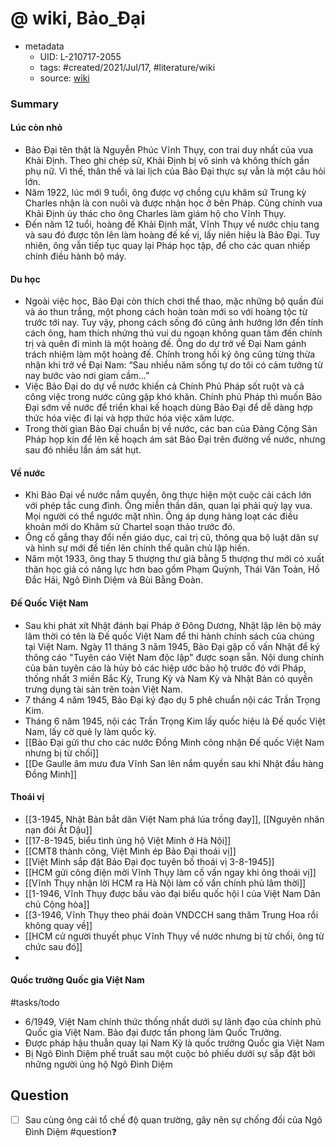 # @ wiki, Bảo_Đại


- metadata
	- UID: L-210717-2055
	- tags: #created/2021/Jul/17, #literature/wiki 
	- source: [wiki](https://vi.wikipedia.org/wiki/B%E1%BA%A3o_%C4%90%E1%BA%A1i)

### Summary
#### Lúc còn nhỏ
- Bảo Đại tên thật là Nguyễn Phúc Vĩnh Thụy, con trai duy nhất của vua Khải Định. Theo ghi chép sử, Khải Định bị vô sinh và không thích gần phụ nữ. Vì thế, thân thế và lai lịch của Bảo Đại thực sự vẫn là một câu hỏi lớn.
- Năm 1922, lúc mới 9 tuổi, ông được vợ chồng cựu khâm sứ Trung kỳ Charles nhận là con nuôi và được nhận học ở bên Pháp. Cũng chính vua Khải Định ủy thác cho ông Charles làm giám hộ cho Vĩnh Thụy.
- Đến năm 12 tuổi, hoàng đế Khải Định mất, Vĩnh Thụy về nước chịu tang và sau đó được tôn lên làm hoàng đế kế vị, lấy niên hiệu là Bảo Đại. Tuy nhiên, ông vẫn tiếp tục quay lại Pháp học tập, để cho các quan nhiếp chính điều hành bộ máy.
#### Du học
- Ngoài việc học, Bảo Đại còn thích chơi thể thao, mặc những bộ quần đùi và áo thun trắng, một phong cách hoàn toàn mới so với hoàng tộc từ trước tới nay. Tuy vậy, phong cách sống đó cũng ảnh hưởng lớn đến tính cách ông, ham thích nhứng thú vui du ngoạn không quan tâm đến chính trị và quên đi mình là một hoàng đế. Ông do dự trở về Đại Nam gánh trách nhiệm làm một hoàng đế. Chính trong hồi ký ông cũng từng thừa nhận khi trở về Đại Nam: “Sau nhiều năm sống tự do tôi có cảm tưởng từ nay bước vào nơi giam cầm…”
- Việc Bảo Đại do dự về nước khiến cả Chính Phủ Pháp sốt ruột và cả công việc trong nước cũng gặp khó khăn. Chính phủ Pháp thì muốn Bảo Đại sớm về nước để triển khai kế hoạch dùng Bảo Đại để dễ dàng hợp thức hóa việc đi lại và hợp thức hóa việc xâm lược.
- Trong thời gian Bảo Đại chuẩn bị về nước, các ban của Đảng Cộng Sản Pháp họp kín để lên kế hoạch ám sát Bảo Đại trên đường về nước, nhưng sau đó nhiều lần ám sát hụt.
#### Về nước
- Khi Bảo Đại về nước nắm quyền, ông thực hiện một cuộc cải cách lớn với phép tắc cung đình. Ông miễn thần dân, quan lại phải quỳ lạy vua. Mọi người có thể ngước mặt nhìn. Ông áp dụng hàng loạt các điều khoản mới do Khâm sử Chartel soạn thảo trước đó.
- Ông cố gắng thay đổi nền giáo dục, cai trị cũ, thông qua bộ luật dân sự và hình sự mới để tiến lên chính thể quân chủ lập hiến.
- Năm một 1933, ông thay 5 thượng thư già bằng 5 thượng thư mới có xuất thân học giả có năng lực hơn bao gồm Phạm Quỳnh, Thái Văn Toản, Hồ Đắc Hải, Ngô Đình Diệm và Bùi Bằng Đoàn.
#### Đế Quốc Việt Nam
- Sau khi phát xít Nhật đánh bại Pháp ở Đông Dương, Nhật lập lên bộ máy lâm thời có tên là Đế quốc Việt Nam để thi hành chính sách của chúng tại Việt Nam. Ngày 11 tháng 3 năm 1945, Bảo Đại gặp cố vấn Nhật để ký thông cáo "Tuyên cáo Việt Nam độc lập" được soạn sẵn. Nội dung chính của bản tuyên cáo là hủy bỏ các hiệp ước bảo hộ trước đó với Pháp, thống nhất 3 miền Bắc Kỳ, Trung Kỳ và Nam Kỳ và Nhật Bản có quyền trưng dụng tài sản trên toàn Việt Nam.
- 7 tháng 4 năm 1945, Bảo Đại ký đạo dụ 5 phê chuẩn nội các Trần Trọng Kim. 
- Tháng 6 năm 1945, nội các Trần Trọng Kim lấy quốc hiệu là Đế quốc Việt Nam, lấy cờ quẻ ly làm quốc kỳ.
- [[Bảo Đại gửi thư cho các nước Đồng Minh công nhận Đế quốc Việt Nam nhưng bị từ chối]]
- [[De Gaulle âm mưu đưa Vĩnh San lên nắm quyền sau khi Nhật đầu hàng Đồng Minh]]
#### Thoái vị
- [[3-1945, Nhật Bản bắt dân Việt Nam phá lúa trồng đay]], [[Nguyên nhân nạn đói Ất Dậu]]
- [[17-8-1945, biểu tình ủng hộ Việt Minh ở Hà Nội]]
- [[CMT8 thành công, Việt Minh ép Bảo Đại thoái vị]]
- [[Việt Minh sắp đặt Bảo Đại đọc tuyên bố thoái vị 3-8-1945]]
- [[HCM gửi công điện mời Vĩnh Thụy làm cố vấn ngay khi ông thoái vị]]
- [[Vĩnh Thụy nhận lời HCM ra Hà Nội làm cố vấn chính phủ lâm thời]]
- [[1-1946, Vĩnh Thụy được bầu vào đại biểu quốc hội I của Việt Nam Dân chủ Cộng hòa]]
- [[3-1946, Vĩnh Thụy theo phái đoàn VNDCCH sang thăm Trung Hoa rồi không quay về]]
- [[HCM cử người thuyết phục Vĩnh Thụy về nước nhưng bị từ chối, ông từ chức sau đó]]
- 
#### Quốc trưởng Quốc gia Việt Nam
#tasks/todo
- 6/1949, Việt Nam chính thức thống nhất dưới sự lãnh đạo của chính phủ Quốc gia Việt Nam. Bảo đại được tấn phong làm Quốc Trưởng.
- Được pháp hậu thuẫn quay lại Nam Kỳ là quốc trưởng Quốc gia Việt Nam
- Bị Ngô Đình Diệm phế truất sau một cuộc bỏ phiếu dưới sự sắp đặt bởi những người ủng hộ Ngô Đình Diệm

## Question
- [ ] Sau cùng ông cải tổ chế độ quan trường, gây nên sự chống đối của Ngô Đình Diệm #question❓ 


